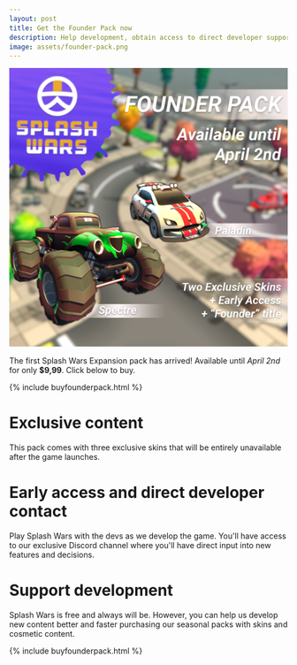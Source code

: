 ```yaml
---
layout: post
title: Get the Founder Pack now
description: Help development, obtain access to direct developer support and unlock exclusive content
image: assets/founder-pack.png
---
```


![Splash Wars Cars](/assets/founder-pack.png)

The first Splash Wars Expansion pack has arrived!
Available until *April 2nd* for only **$9,99**. Click below to buy.

{% include buyfounderpack.html %}

# Exclusive content

This pack comes with three exclusive skins that will be entirely unavailable after the game launches.

# Early access and direct developer contact

Play Splash Wars with the devs as we develop the game. You'll have access to our exclusive Discord channel where you'll have direct input into new features and decisions.

# Support development

Splash Wars is free and always will be. However, you can help us develop new content better and faster purchasing our seasonal packs with skins and cosmetic content.

{% include buyfounderpack.html %}
